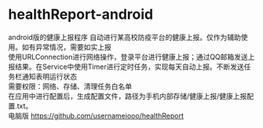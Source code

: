 # healthReport-android
android版的健康上报程序
自动进行某高校防疫平台的健康上报。仅作为辅助使用。如有异常情况，需要如实上报<br/>
使用URLConnection进行网络操作，登录平台进行健康上报；通过QQ邮箱发送上报结果。在Service中使用Timer进行定时任务，实现每天自动上报。不断发送任务栏通知表明运行状态<br/>
需要权限：网络、存储、清理任务白名单<br/>
在应用中进行配置后，生成配置文件，路径为手机内部存储/健康上报/健康上报配置.txt。<br/>
电脑版 https://github.com/usernameiooo/healthReport
